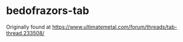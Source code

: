 # bedofrazors-tab
 
Originally found at https://www.ultimatemetal.com/forum/threads/tab-thread.233508/